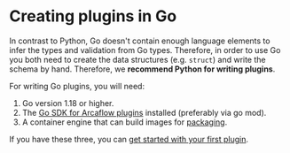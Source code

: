 # Creating plugins in Go

In contrast to Python, Go doesn't contain enough language elements to infer the types and validation from Go types. Therefore, in order to use Go you both need to create the data structures (e.g. `struct`) and write the schema by hand. Therefore, we **recommend Python for writing plugins**.

For writing Go plugins, you will need:

1. Go version 1.18 or higher.
2. The [Go SDK for Arcaflow plugins](https://github.com/arcalot/arcaflow-plugin-sdk-go) installed (preferably via go mod).
3. A container engine that can build images for [packaging](../packaging.md).

If you have these three, you can [get started with your first plugin](first.md).